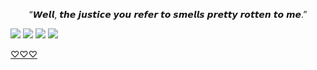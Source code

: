 
<p align="center"> 
“𝙒𝙚𝙡𝙡, 𝙩𝙝𝙚 𝙟𝙪𝙨𝙩𝙞𝙘𝙚 𝙮𝙤𝙪 𝙧𝙚𝙛𝙚𝙧 𝙩𝙤 𝙨𝙢𝙚𝙡𝙡𝙨 𝙥𝙧𝙚𝙩𝙩𝙮 𝙧𝙤𝙩𝙩𝙚𝙣 𝙩𝙤 𝙢𝙚.”
  
</p>


![](https://i.imgur.com/ZAUkaCx.png)
![](https://i.imgur.com/Wqv9r62.png)
![](https://i.imgur.com/k1lVUUl.webp) 
![](https://i.imgur.com/waq0wP3.png)

[♡♡♡](https://open.spotify.com/track/5lWSa1rmuSL6OBPOnkAqoa?si=wjWeidVLReGvyl68q6Tqjw)

